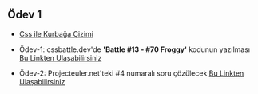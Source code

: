 ## Ödev 1

- [Css ile Kurbağa Çizimi](https://golden-pithivier-feef3e.netlify.app/)

- Ödev-1:  cssbattle.dev'de **'Battle #13 - #70 Froggy'** kodunun yazılması [Bu Linkten Ulaşabilirsiniz](https://cssbattle.dev/play/70)
- Ödev-2:  Projecteuler.net'teki #4 numaralı soru çözülecek [Bu Linkten Ulaşabilirsiniz](https://projecteuler.net/problem=4)

